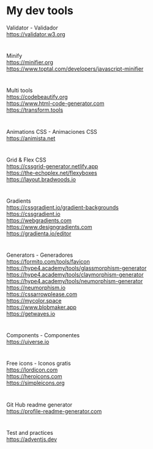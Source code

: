 # My dev tools

Validator - Validador <br>
https://validator.w3.org
#
Minify <br>
https://minifier.org <br>
https://www.toptal.com/developers/javascript-minifier
#
Multi tools <br>
https://codebeautify.org <br>
https://www.html-code-generator.com <br>
https://transform.tools
#
Animations CSS - Animaciones CSS <br>
https://animista.net
#
Grid & Flex CSS <br>
https://cssgrid-generator.netlify.app <br>
https://the-echoplex.net/flexyboxes <br>
https://layout.bradwoods.io
#
Gradients <br>
https://cssgradient.io/gradient-backgrounds <br>
https://cssgradient.io <br>
https://webgradients.com <br>
https://www.designgradients.com <br>
https://gradienta.io/editor
#
Generators - Generadores <br>
https://formito.com/tools/favicon <br>
https://hype4.academy/tools/glassmorphism-generator  <br>
https://hype4.academy/tools/claymorphism-generator  <br>
https://hype4.academy/tools/neumorphism-generator  <br>
https://neumorphism.io <br>
https://cssarrowplease.com <br>
https://mycolor.space <br>
https://www.blobmaker.app <br>
https://getwaves.io
#
Components - Componentes <br>
https://uiverse.io
#
Free icons - Iconos gratis <br>
https://lordicon.com <br>
https://heroicons.com <br>
https://simpleicons.org
#
Git Hub readme generator <br>
https://profile-readme-generator.com
#
Test and practices <br>
https://adventjs.dev
